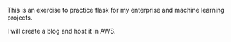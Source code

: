 This is an exercise to practice flask for my enterprise and machine learning projects.

I will create a blog and host it in AWS.
